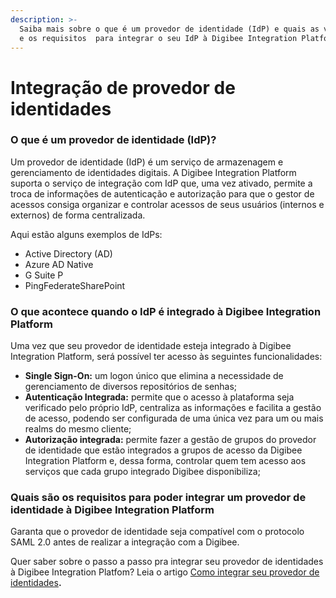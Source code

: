 ```yaml
---
description: >-
  Saiba mais sobre o que é um provedor de identidade (IdP) e quais as vantagens
  e os requisitos  para integrar o seu IdP à Digibee Integration Platform.
---
```


# Integração de provedor de identidades

### O que é um provedor de identidade (IdP)?

Um provedor de identidade (IdP) é um serviço de armazenagem e gerenciamento de identidades digitais. A Digibee Integration Platform suporta o serviço de integração com IdP que, uma vez ativado, permite a troca de informações de autenticação e autorização para que o gestor de acessos consiga organizar e controlar acessos de seus usuários (internos e externos) de forma centralizada.

Aqui estão alguns exemplos de IdPs:

* Active Directory (AD)
* Azure AD Native
* G Suite P
* PingFederateSharePoint

### **O que acontece quando o IdP é integrado à Digibee Integration Platform**

Uma vez que seu provedor de identidade esteja integrado à Digibee Integration Platform, será possível ter acesso às seguintes funcionalidades:

* **Single Sign-On:** um logon único que elimina a necessidade de gerenciamento de diversos repositórios de senhas;
* **Autenticação Integrada:** permite que o acesso à plataforma seja verificado pelo próprio IdP, centraliza as informações e facilita a gestão de acesso, podendo ser configurada de uma única vez para um ou mais realms do mesmo cliente;
* **Autorização integrada:** permite fazer a gestão de grupos do provedor de identidade que estão integrados a grupos de acesso da Digibee Integration Platform e, dessa forma, controlar quem tem acesso aos serviços que cada grupo integrado Digibee disponibiliza;

### **Quais são os requisitos para poder integrar um provedor de identidade à Digibee Integration Platform**

Garanta que o provedor de identidade seja compatível com o protocolo SAML 2.0 antes de realizar a integração com a Digibee.&#x20;

Quer saber sobre o passo a passo pra integrar seu provedor de identidades à Digibee Integration Platfom? Leia o artigo [Como integrar seu provedor de identidades](como-integrar-seu-provedor-de-identidades.md)**.**
